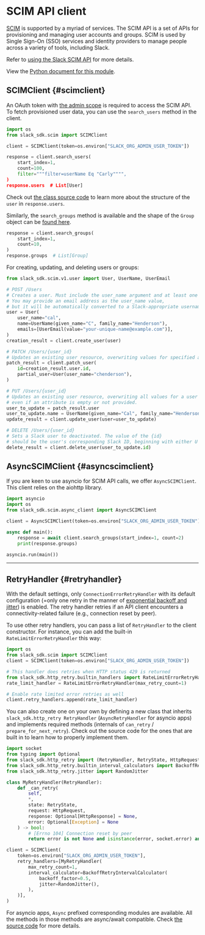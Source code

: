 # SCIM API client

[SCIM](http://www.simplecloud.info/) is supported by a myriad of services. The SCIM API is a set of APIs for provisioning and managing user accounts and groups. SCIM is used by Single Sign-On (SSO) services and identity providers to manage people across a variety of tools, including Slack.

Refer to [using the Slack SCIM API](/admins/scim-api) for more details.

View the [Python document for this module](https://docs.slack.dev/tools/python-slack-sdk/reference).

## SCIMClient {#scimclient}

An OAuth token with [the admin scope](/reference/scopes/admin) is required to access the SCIM API. To fetch provisioned user data, you can use the `search_users` method in the client.

``` python
import os
from slack_sdk.scim import SCIMClient

client = SCIMClient(token=os.environ["SLACK_ORG_ADMIN_USER_TOKEN"])

response = client.search_users(
    start_index=1,
    count=100,
    filter="""filter=userName Eq "Carly"""",
)
response.users  # List[User]
```

Check out [the class source code](https://github.com/slackapi/python-slack-sdk/blob/main/slack_sdk/scim/v1/user.py) to learn more about the structure of the `user` in `response.users`.

Similarly, the `search_groups` method is available and the shape of the `Group` object can be [found here](https://github.com/slackapi/python-slack-sdk/blob/main/slack_sdk/scim/v1/group.py).

``` python
response = client.search_groups(
    start_index=1,
    count=10,
)
response.groups  # List[Group]
```

For creating, updating, and deleting users or groups:

``` python
from slack_sdk.scim.v1.user import User, UserName, UserEmail

# POST /Users
# Creates a user. Must include the user_name argument and at least one email address.
# You may provide an email address as the user_name value,
# but it will be automatically converted to a Slack-appropriate username.
user = User(
    user_name="cal",
    name=UserName(given_name="C", family_name="Henderson"),
    emails=[UserEmail(value="your-unique-name@example.com")],
)
creation_result = client.create_user(user)

# PATCH /Users/{user_id}
# Updates an existing user resource, overwriting values for specified attributes.
patch_result = client.patch_user(
    id=creation_result.user.id,
    partial_user=User(user_name="chenderson"),
)

# PUT /Users/{user_id}
# Updates an existing user resource, overwriting all values for a user
# even if an attribute is empty or not provided.
user_to_update = patch_result.user
user_to_update.name = UserName(given_name="Cal", family_name="Henderson")
update_result = client.update_user(user=user_to_update)

# DELETE /Users/{user_id}
# Sets a Slack user to deactivated. The value of the {id}
# should be the user's corresponding Slack ID, beginning with either U or W.
delete_result = client.delete_user(user_to_update.id)
```

## AsyncSCIMClient {#asyncscimclient}

If you are keen to use asyncio for SCIM API calls, we offer `AsyncSCIMClient`. This client relies on the aiohttp library.

``` python
import asyncio
import os
from slack_sdk.scim.async_client import AsyncSCIMClient

client = AsyncSCIMClient(token=os.environ["SLACK_ORG_ADMIN_USER_TOKEN"])

async def main():
    response = await client.search_groups(start_index=1, count=2)
    print(response.groups)

asyncio.run(main())
```

------------------------------------------------------------------------

## RetryHandler {#retryhandler}

With the default settings, only `ConnectionErrorRetryHandler` with its default configuration (=only one retry in the manner of [exponential backoff and jitter](https://aws.amazon.com/blogs/architecture/exponential-backoff-and-jitter/)) is enabled. The retry handler retries if an API client encounters a connectivity-related failure (e.g., connection reset by peer).

To use other retry handlers, you can pass a list of `RetryHandler` to the client constructor. For instance, you can add the built-in `RateLimitErrorRetryHandler` this way:

``` python
import os
from slack_sdk.scim import SCIMClient
client = SCIMClient(token=os.environ["SLACK_ORG_ADMIN_USER_TOKEN"])

# This handler does retries when HTTP status 429 is returned
from slack_sdk.http_retry.builtin_handlers import RateLimitErrorRetryHandler
rate_limit_handler = RateLimitErrorRetryHandler(max_retry_count=1)

# Enable rate limited error retries as well
client.retry_handlers.append(rate_limit_handler)
```

You can also create one on your own by defining a new class that inherits `slack_sdk.http_retry RetryHandler` (`AsyncRetryHandler` for asyncio apps) and implements required methods (internals of `can_retry` / `prepare_for_next_retry`). Check out the source code for the ones that are built in to learn how to properly implement them.

``` python
import socket
from typing import Optional
from slack_sdk.http_retry import (RetryHandler, RetryState, HttpRequest, HttpResponse)
from slack_sdk.http_retry.builtin_interval_calculators import BackoffRetryIntervalCalculator
from slack_sdk.http_retry.jitter import RandomJitter

class MyRetryHandler(RetryHandler):
    def _can_retry(
        self,
        *,
        state: RetryState,
        request: HttpRequest,
        response: Optional[HttpResponse] = None,
        error: Optional[Exception] = None
    ) -> bool:
        # [Errno 104] Connection reset by peer
        return error is not None and isinstance(error, socket.error) and error.errno == 104

client = SCIMClient(
    token=os.environ["SLACK_ORG_ADMIN_USER_TOKEN"],
    retry_handlers=[MyRetryHandler(
        max_retry_count=1,
        interval_calculator=BackoffRetryIntervalCalculator(
            backoff_factor=0.5,
            jitter=RandomJitter(),
        ),
    )],
)
```

For asyncio apps, `Async` prefixed corresponding modules are available. All the methods in those methods are async/await compatible. Check [the source code](https://github.com/slackapi/python-slack-sdk/blob/main/slack_sdk/http_retry/async_handler.py) for more details.
